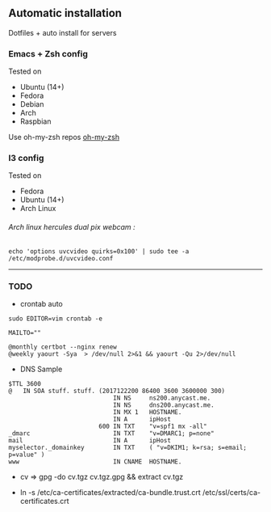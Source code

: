 ## Automatic installation

Dotfiles + auto install for servers

### Emacs + Zsh config

Tested on
* Ubuntu (14+)
* Fedora
* Debian
* Arch
* Raspbian

Use oh-my-zsh repos [oh-my-zsh](https://github.com/exocen/oh-my-zsh.git)

### I3 config

Tested on
* Fedora
* Ubuntu (14+)
* Arch Linux

###### Arch linux hercules dual pix webcam :
```shell
echo 'options uvcvideo quirks=0x100' | sudo tee -a /etc/modprobe.d/uvcvideo.conf
```

---

### TODO

* crontab auto
````
sudo EDITOR=vim crontab -e
````
````
MAILTO=""

@monthly certbot --nginx renew
@weekly yaourt -Sya  > /dev/null 2>&1 && yaourt -Qu 2>/dev/null
````

* DNS Sample
````
$TTL 3600
@	IN SOA stuff. stuff. (2017122200 86400 3600 3600000 300)
                             IN NS     ns200.anycast.me.
                             IN NS     dns200.anycast.me.
                             IN MX 1   HOSTNAME.
                             IN A      ipHost
                         600 IN TXT    "v=spf1 mx -all"
_dmarc                       IN TXT    "v=DMARC1; p=none"
mail                         IN A      ipHost
myselector._domainkey        IN TXT    ( "v=DKIM1; k=rsa; s=email; p=value" )
www                          IN CNAME  HOSTNAME.
````

* cv => gpg -do cv.tgz cv.tgz.gpg && extract cv.tgz

* ln -s /etc/ca-certificates/extracted/ca-bundle.trust.crt /etc/ssl/certs/ca-certificates.crt
